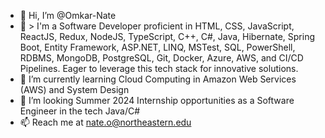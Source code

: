 - 👋 Hi, I’m @Omkar-Nate
- 👀 > I'm a Software Developer proficient in HTML, CSS, JavaScript, ReactJS, Redux, NodeJS, TypeScript, C++, C#, Java, Hibernate, Spring Boot, Entity Framework, ASP.NET, LINQ, MSTest, SQL, PowerShell, RDBMS, MongoDB, PostgreSQL, Git, Docker, Azure, AWS, and CI/CD Pipelines. Eager to leverage this tech stack for innovative solutions.
- 🌱 I’m currently learning Cloud Computing in Amazon Web Services (AWS) and System Design
- 💞️ I’m looking Summer 2024 Internship opportunities as a Software Engineer in the tech Java/C#
- 📫 Reach me at nate.o@northeastern.edu

